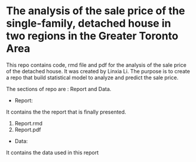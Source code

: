 # The analysis of the sale price of the single-family, detached house in two regions in the Greater Toronto Area

This repo contains code, rmd file and pdf for the analysis of the sale price of the detached house. It was created by Linxia Li. The purpose is to create a repo that build statistical model to analyze and predict the sale price.

The sections of repo are : Report and Data.

 * Report:

It contains the the report that is finally presented.

 1. Report.rmd
 2. Report.pdf
 
 * Data:
 
It contains the data used in this report

